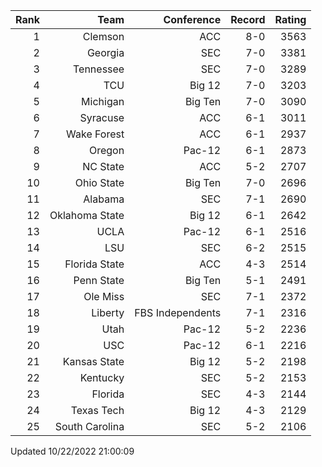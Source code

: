 | Rank  | Team                 | Conference           | Record   | Rating |
| ---:  | ---:                 | ---:                 | ---:     | ---:   |
| 1     | Clemson              | ACC                  | 8-0      | 3563   |
| 2     | Georgia              | SEC                  | 7-0      | 3381   |
| 3     | Tennessee            | SEC                  | 7-0      | 3289   |
| 4     | TCU                  | Big 12               | 7-0      | 3203   |
| 5     | Michigan             | Big Ten              | 7-0      | 3090   |
| 6     | Syracuse             | ACC                  | 6-1      | 3011   |
| 7     | Wake Forest          | ACC                  | 6-1      | 2937   |
| 8     | Oregon               | Pac-12               | 6-1      | 2873   |
| 9     | NC State             | ACC                  | 5-2      | 2707   |
| 10    | Ohio State           | Big Ten              | 7-0      | 2696   |
| 11    | Alabama              | SEC                  | 7-1      | 2690   |
| 12    | Oklahoma State       | Big 12               | 6-1      | 2642   |
| 13    | UCLA                 | Pac-12               | 6-1      | 2516   |
| 14    | LSU                  | SEC                  | 6-2      | 2515   |
| 15    | Florida State        | ACC                  | 4-3      | 2514   |
| 16    | Penn State           | Big Ten              | 5-1      | 2491   |
| 17    | Ole Miss             | SEC                  | 7-1      | 2372   |
| 18    | Liberty              | FBS Independents     | 7-1      | 2316   |
| 19    | Utah                 | Pac-12               | 5-2      | 2236   |
| 20    | USC                  | Pac-12               | 6-1      | 2216   |
| 21    | Kansas State         | Big 12               | 5-2      | 2198   |
| 22    | Kentucky             | SEC                  | 5-2      | 2153   |
| 23    | Florida              | SEC                  | 4-3      | 2144   |
| 24    | Texas Tech           | Big 12               | 4-3      | 2129   |
| 25    | South Carolina       | SEC                  | 5-2      | 2106   |

Updated 10/22/2022 21:00:09
